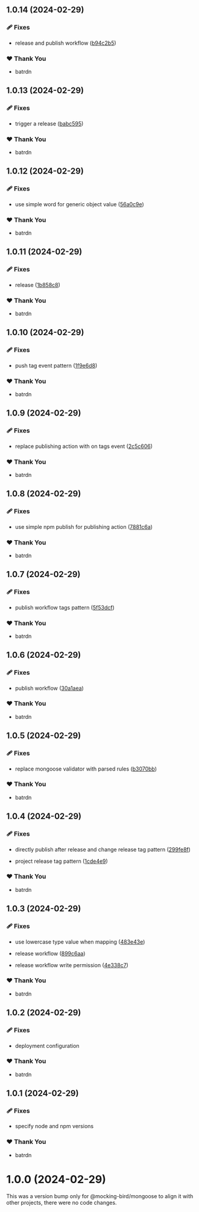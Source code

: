 ## 1.0.14 (2024-02-29)


### 🩹 Fixes

- release and publish workflow ([b94c2b5](https://github.com/batrdn/mocking-bird/commit/b94c2b5))


### ❤️  Thank You

- batrdn

## 1.0.13 (2024-02-29)


### 🩹 Fixes

- trigger a release ([babc595](https://github.com/batrdn/mocking-bird/commit/babc595))


### ❤️  Thank You

- batrdn

## 1.0.12 (2024-02-29)


### 🩹 Fixes

- use simple word for generic object value ([56a0c9e](https://github.com/batrdn/mocking-bird/commit/56a0c9e))


### ❤️  Thank You

- batrdn

## 1.0.11 (2024-02-29)


### 🩹 Fixes

- release ([1b858c8](https://github.com/batrdn/mocking-bird/commit/1b858c8))


### ❤️  Thank You

- batrdn

## 1.0.10 (2024-02-29)


### 🩹 Fixes

- push tag event pattern ([1f9e6d8](https://github.com/batrdn/mocking-bird/commit/1f9e6d8))


### ❤️  Thank You

- batrdn

## 1.0.9 (2024-02-29)


### 🩹 Fixes

- replace publishing action with on tags event ([2c5c606](https://github.com/batrdn/mocking-bird/commit/2c5c606))


### ❤️  Thank You

- batrdn

## 1.0.8 (2024-02-29)


### 🩹 Fixes

- use simple npm publish for publishing action ([7881c6a](https://github.com/batrdn/mocking-bird/commit/7881c6a))


### ❤️  Thank You

- batrdn

## 1.0.7 (2024-02-29)


### 🩹 Fixes

- publish workflow tags pattern ([5f53dcf](https://github.com/batrdn/mocking-bird/commit/5f53dcf))


### ❤️  Thank You

- batrdn

## 1.0.6 (2024-02-29)


### 🩹 Fixes

- publish workflow ([30a1aea](https://github.com/batrdn/mocking-bird/commit/30a1aea))


### ❤️  Thank You

- batrdn

## 1.0.5 (2024-02-29)


### 🩹 Fixes

- replace mongoose validator with parsed rules ([b3070bb](https://github.com/batrdn/mocking-bird/commit/b3070bb))


### ❤️  Thank You

- batrdn

## 1.0.4 (2024-02-29)


### 🩹 Fixes

- directly publish after release and change release tag pattern ([299fe8f](https://github.com/batrdn/mocking-bird/commit/299fe8f))

- project release tag pattern ([1cde4e9](https://github.com/batrdn/mocking-bird/commit/1cde4e9))


### ❤️  Thank You

- batrdn

## 1.0.3 (2024-02-29)


### 🩹 Fixes

- use lowercase type value when mapping ([483e43e](https://github.com/batrdn/mocking-bird/commit/483e43e))

- release workflow ([899c6aa](https://github.com/batrdn/mocking-bird/commit/899c6aa))

- release workflow write permission ([4e338c7](https://github.com/batrdn/mocking-bird/commit/4e338c7))


### ❤️  Thank You

- batrdn

## 1.0.2 (2024-02-29)


### 🩹 Fixes

- deployment configuration


### ❤️  Thank You

- batrdn

## 1.0.1 (2024-02-29)


### 🩹 Fixes

- specify node and npm versions


### ❤️  Thank You

- batrdn

# 1.0.0 (2024-02-29)

This was a version bump only for @mocking-bird/mongoose to align it with other projects, there were no code changes.